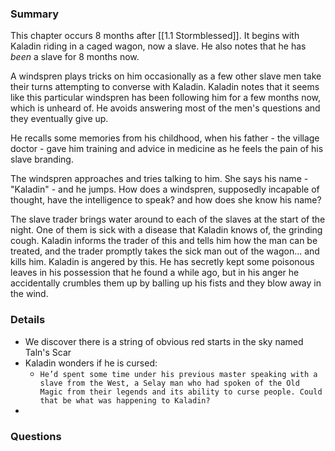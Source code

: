### Summary
This chapter occurs 8 months after [[1.1 Stormblessed]]. It begins with Kaladin riding in a caged wagon, now a slave. He also notes that he has *been* a slave for 8 months now. 

A windspren plays tricks on him occasionally as a few other slave men take their turns attempting to converse with Kaladin. Kaladin notes that it seems like this particular windspren has been following him for a few months now, which is unheard of. He avoids answering most of the men's questions and they eventually give up.

He recalls some memories from his childhood, when his father - the village doctor - gave him training and advice in medicine as he feels the pain of his slave branding.

The windspren approaches and tries talking to him. She says his name - "Kaladin" - and he jumps. How does a windspren, supposedly incapable of thought, have the intelligence to speak? and how does she know his name?

The slave trader brings water around to each of the slaves at the start of the night. One of them is sick with a disease that Kaladin knows of, the grinding cough. Kaladin informs the trader of this and tells him how the man can be treated, and the trader promptly takes the sick man out of the wagon... and kills him. Kaladin is angered by this. He has secretly kept some poisonous leaves in his possession that he found a while ago, but in his anger he accidentally crumbles them up by balling up his fists and they blow away in the wind.


### Details
* We discover there is a string of obvious red starts in the sky named Taln's Scar
* Kaladin wonders if he is cursed:
	* ```He’d spent some time under his previous master speaking with a slave from the West, a Selay man who had spoken of the Old Magic from their legends and its ability to curse people. Could that be what was happening to Kaladin?```
* 

### Questions
